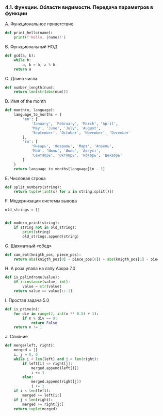 ### 4.1. Функции. Области видимости. Передача параметров в функции

A. Функциональное приветствие
```python
def print_hello(name):
    print(f'Hello, {name}!')
```

B. Функциональный НОД
```python
def gcd(a, b):
    while b:
        a, b = b, a % b
    return a
```

C. Длина числа
```python
def number_length(num):
    return len(str(abs(num)))
```

D. Имя of the month
```python
def month(n, language):
    language_to_months = {
        'en': [
            'January', 'February', 'March', 'April',
            'May', 'June', 'July', 'August',
            'September', 'October', 'November', 'December'
        ],
        'ru': [
            'Январь', 'Февраль', 'Март', 'Апрель',
            'Май', 'Июнь', 'Июль', 'Август',
            'Сентябрь', 'Октябрь', 'Ноябрь', 'Декабрь'
        ]
    }
    return language_to_months[language][n - 1]
```

E. Числовая строка
```python
def split_numbers(string):
    return tuple([int(x) for x in string.split()])
```

F. Модернизация системы вывода
```python
old_strings = []


def modern_print(string):
    if string not in old_strings:
        print(string)
        old_strings.append(string)
```

G. Шахматный «обед»
```python
def can_eat(knigth_pos, piece_pos):
    return abs(knigth_pos[0] - piece_pos[0]) + abs(knigth_pos[1] - piece_pos[1]) == 3
```

H. А роза упала на лапу Азора 7.0
```python
def is_palindrome(value):
    if isinstance(value, int):
        value = str(value)
    return value == value[::-1]
```

I. Простая задача 5.0
```python
def is_prime(n):
    for div in range(2, int(n ** 0.5) + 1):
        if n % div == 0:
            return False
    return n != 1
```

J. Слияние
```python
def merge(left, right):
    merged = []
    i, j = 0, 0
    while i < len(left) and j < len(right):
        if left[i] <= right[j]:
            merged.append(left[i])
            i += 1
        else:
            merged.append(right[j])
            j += 1
    if i < len(left):
        merged += left[i:]
    if j < len(right):
        merged += right[j:]
    return tuple(merged)
```